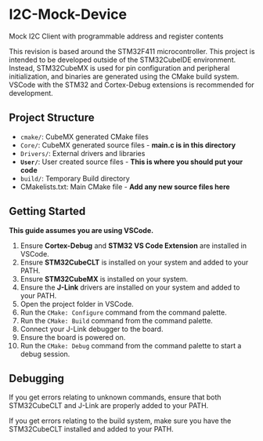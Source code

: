 # I2C-Mock-Device

Mock I2C Client with programmable address and register contents

This revision is based around the STM32F411 microcontroller.  This project is intended to be developed outside of the STM32CubeIDE environment.  Instead, STM32CubeMX is used for pin configuration and peripheral initialization, and binaries are generated using the CMake build system.  VSCode with the STM32 and Cortex-Debug extensions is recommended for development.

## Project Structure

- `cmake/`: CubeMX generated CMake files
- `Core/`: CubeMX generated source files - **main.c is in this directory**
- `Drivers/`: External drivers and libraries
- **`User/`**: User created source files - **This is where you should put your code**
- `build/`: Temporary Build directory
- CMakelists.txt: Main CMake file - **Add any new source files here**

## Getting Started

**This guide assumes you are using VSCode.**

1. Ensure **Cortex-Debug** and **STM32 VS Code Extension** are installed in VSCode.
2. Ensure **STM32CubeCLT** is installed on your system and added to your PATH.
3. Ensure **STM32CubeMX** is installed on your system.
4. Ensure the **J-Link** drivers are installed on your system and added to your PATH.
5. Open the project folder in VSCode.
6. Run the `CMake: Configure` command from the command palette.
7. Run the `CMake: Build` command from the command palette.
8. Connect your J-Link debugger to the board.
9. Ensure the board is powered on.
10. Run the `CMake: Debug` command from the command palette to start a debug session.

## Debugging

If you get errors relating to unknown commands, ensure that both STM32CubeCLT and J-Link are properly added to your PATH.

If you get errors relating to the build system, make sure you have the STM32CubeCLT installed and added to your PATH.
